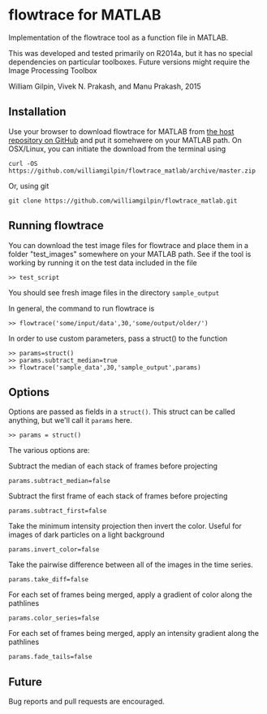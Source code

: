 # flowtrace for MATLAB

Implementation of the flowtrace tool as a function file in MATLAB.

This was developed and tested primarily on R2014a, but it has no special dependencies on particular toolboxes. Future versions might require the Image Processing Toolbox

William Gilpin, Vivek N. Prakash, and Manu Prakash, 2015

## Installation

Use your browser to download flowtrace for MATLAB from [the host repository on GitHub](https://github.com/williamgilpin/flowtrace_matlab) and put it somehwere on your MATLAB path. On OSX/Linux, you can initiate the download from the terminal using

	curl -OS https://github.com/williamgilpin/flowtrace_matlab/archive/master.zip

Or, using git

	git clone https://github.com/williamgilpin/flowtrace_matlab.git

## Running flowtrace

You can download the test image files for flowtrace and place them in a folder "test_images" somewhere on your MATLAB path. See if the tool is working by running it on the test data included in the file

    >> test_script

You should see fresh image files in the directory `sample_output`

In general, the command to run flowtrace is

   	>> flowtrace('some/input/data',30,'some/output/older/')

In order to use custom parameters, pass a struct() to the function

    >> params=struct()
    >> params.subtract_median=true
    >> flowtrace('sample_data',30,'sample_output',params)

## Options

Options are passed as fields in a `struct()`. This struct can be called anything,
but we'll call it `params` here.
    
    >> params = struct()

The various options are:

Subtract the median of each stack of frames before projecting

	params.subtract_median=false

Subtract the first frame of each stack of frames before projecting

	params.subtract_first=false

Take the minimum intensity projection then invert the color. Useful for images of dark particles on a light background

	params.invert_color=false

Take the pairwise difference between all of the images in the time series.

	params.take_diff=false

For each set of frames being merged, apply a gradient of color along the pathlines

	params.color_series=false

For each set of frames being merged, apply an intensity gradient along the pathlines 

	params.fade_tails=false


## Future

Bug reports and pull requests are encouraged.





